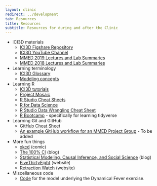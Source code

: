 ```yaml
---
layout: clinic
redirect: ../development
tab: Resources
title: Resources
subtitle: Resources for during and after the Clinic
---
```


- ICI3D materials
    - [ICI3D Figshare Repository](https://figshare.com/collections/International_Clinics_on_Infectious_Disease_Dynamics_and_Data/3788224)
    - [ICI3D YouTube Channel](https://www.youtube.com/channel/UCtzFZwz48_JG4Owf6gQ-rUA)
    - [MMED 2019 Lectures and Lab Summaries](./slides/)
    - [MMED 2018 Lectures and Lab Summaries](./slides/2018)
- Learning terminology
    - [ICI3D Glossary](https://www.dropbox.com/s/ff7jqdc6jja8i3d/ICI3D_Glossary.pdf?dl=1)
    - [Modeling concepts](./modellingConcepts)
- Learning R
    - [ICI3D tutorials](http://www.ici3d.org/MMED/tutorials/)
    - [Project Mosaic](http://mosaic-web.org/r-packages/)
    - [R Studio Cheat Sheets](http://www.rstudio.com/resources/cheatsheets)
    - [R for Data Science](http://r4ds.had.co.nz/)
    - [R Studio Data Wrangling Cheat Sheet](https://www.rstudio.com/wp-content/uploads/2015/02/data-wrangling-cheatsheet.pdf)
    - [R Bootcamp](https://r-bootcamp.netlify.com/) - specifically for learning tidyverse
- Learning Git and GitHub
    - [GitHub Cheat Sheet](https://services.github.com/on-demand/downloads/github-git-cheat-sheet.pdf)
    - [An example GitHub workflow for an MMED Project Group](./gitWorkflow.md) - To be added
- More fun things
    - [xkcd](https://www.xkcd.com/) (comic)
    - [The 100% CI](http://www.the100.ci/) (blog)
    - [Statistical Modeling, Causal Inference, and Social Science](http://andrewgelman.com/) (blog)
    - [FiveThirtyEight](https://fivethirtyeight.com/) (website)
    - [Retraction Watch](http://retractionwatch.com/) (website)
- Miscellaneous code
    - [Code](../tutorials/dynamicalFever) for the model underlying the Dynamical Fever exercise.
